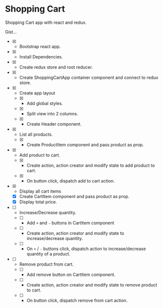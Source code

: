 # Shopping Cart

Shopping Cart app with react and redux.

Gist...

* [x] - Bootstrap react app.
* [x] - Install Dependencies.
* [x] - Create redux store and root reducer.
* [x] - Create ShoppingCartApp container component and connect to redux store.
* [x] - Create app layout
  * [x] - Add global styles.
  * [x] - Split view into 2 columns.
  * [x] - Create Header component.
* [x] - List all products.
  * [x] - Create ProductItem component and pass product as prop.
* [x] - Add product to cart.
  * [x] - Create action, action creator and modify state to add product to cart.
  * [x] - On button click, dispatch add to cart action.
* [x] - Display all cart items
  * [x] Create CartItem component and pass product as prop.
  * [x] Display total price.
* [ ] - Increase/Decrease quantity.
  * [ ] - Add <code>+</code> and <code>-</code> buttons in CartItem component
  * [ ] - Create action, action creator and modify state to increase/decrease quantity.
  * [ ] - On <code>+</code> / <code>-</code> buttons click, dispatch action to increase/decrease quantity of a product.
* [ ] - Remove product from cart.
  * [ ] - Add remove button on CartItem component.
  * [ ] - Create action, action creator and modify state to remove product to cart.
  * [ ] - On button click, dispatch remove from cart action.
